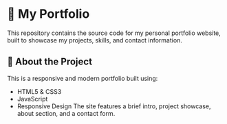 # 💼 My Portfolio

This repository contains the source code for my personal portfolio website, built to showcase my projects, skills, and contact information.

## 🚀 About the Project

This is a responsive and modern portfolio built using:

- HTML5 & CSS3
- JavaScript
- Responsive Design
  The site features a brief intro, project showcase, about section, and a contact form.
